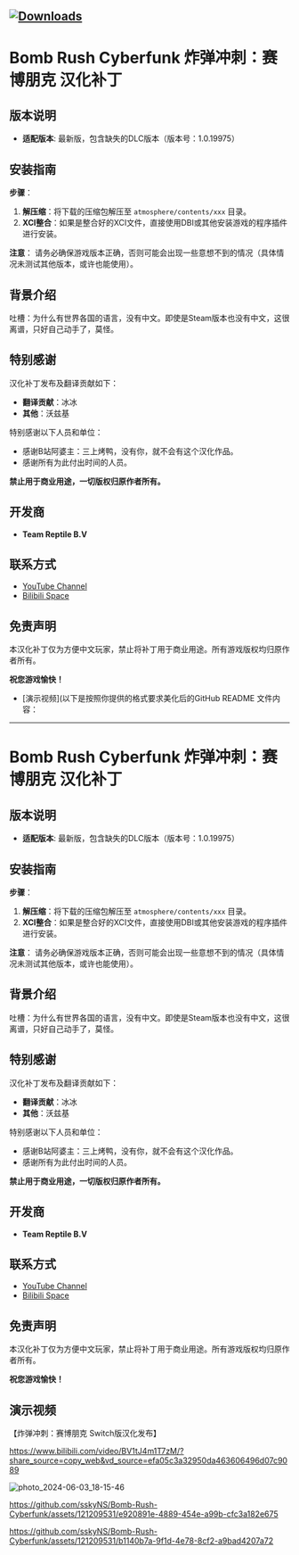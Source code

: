 [![Downloads](https://img.shields.io/github/downloads/sskyNS/Bomb-Rush-Cyberfunk/total?color=189c11)](https://github.com/sskyNS/Bomb-Rush-Cyberfunk/releases)
---

# Bomb Rush Cyberfunk 炸弹冲刺：赛博朋克 汉化补丁

## 版本说明
- **适配版本**: 最新版，包含缺失的DLC版本（版本号：1.0.19975）

## 安装指南

**步骤**：

1. **解压缩**：将下载的压缩包解压至 `atmosphere/contents/xxx` 目录。
2. **XCI整合**：如果是整合好的XCI文件，直接使用DBI或其他安装游戏的程序插件进行安装。

**注意**：
请务必确保游戏版本正确，否则可能会出现一些意想不到的情况（具体情况未测试其他版本，或许也能使用）。

## 背景介绍

吐槽：为什么有世界各国的语言，没有中文。即使是Steam版本也没有中文，这很离谱，只好自己动手了，莫怪。

## 特别感谢

汉化补丁发布及翻译贡献如下：
- **翻译贡献**：冰冰
- **其他**：沃兹基

特别感谢以下人员和单位：
- 感谢B站阿婆主：三上烤鸭，没有你，就不会有这个汉化作品。
- 感谢所有为此付出时间的人员。

**禁止用于商业用途，一切版权归原作者所有。**

## 开发商

- **Team Reptile B.V**

## 联系方式
- [YouTube Channel](https://youtube.com/@ssky-?si=lPttBaHAnWjSMgsB)
- [Bilibili Space](https://space.bilibili.com/679023184?spm_id_from=333.1007.0.0)

## 免责声明

本汉化补丁仅为方便中文玩家，禁止将补丁用于商业用途。所有游戏版权均归原作者所有。

**祝您游戏愉快！**

- [演示视频](以下是按照你提供的格式要求美化后的GitHub README 文件内容：

---

# Bomb Rush Cyberfunk 炸弹冲刺：赛博朋克 汉化补丁

## 版本说明
- **适配版本**: 最新版，包含缺失的DLC版本（版本号：1.0.19975）

## 安装指南

**步骤**：

1. **解压缩**：将下载的压缩包解压至 `atmosphere/contents/xxx` 目录。
2. **XCI整合**：如果是整合好的XCI文件，直接使用DBI或其他安装游戏的程序插件进行安装。

**注意**：
请务必确保游戏版本正确，否则可能会出现一些意想不到的情况（具体情况未测试其他版本，或许也能使用）。

## 背景介绍

吐槽：为什么有世界各国的语言，没有中文。即使是Steam版本也没有中文，这很离谱，只好自己动手了，莫怪。

## 特别感谢

汉化补丁发布及翻译贡献如下：
- **翻译贡献**：冰冰
- **其他**：沃兹基

特别感谢以下人员和单位：
- 感谢B站阿婆主：三上烤鸭，没有你，就不会有这个汉化作品。
- 感谢所有为此付出时间的人员。

**禁止用于商业用途，一切版权归原作者所有。**

## 开发商

- **Team Reptile B.V**

## 联系方式
- [YouTube Channel](https://youtube.com/@ssky-?si=lPttBaHAnWjSMgsB)
- [Bilibili Space](https://space.bilibili.com/679023184?spm_id_from=333.1007.0.0)

## 免责声明

本汉化补丁仅为方便中文玩家，禁止将补丁用于商业用途。所有游戏版权均归原作者所有。

**祝您游戏愉快！**

## 演示视频
【炸弹冲刺：赛博朋克 Switch版汉化发布】

https://www.bilibili.com/video/BV1tJ4m1T7zM/?share_source=copy_web&vd_source=efa05c3a32950da463606496d07c9089


![photo_2024-06-03_18-15-46](https://github.com/sskyNS/Bomb-Rush-Cyberfunk/assets/121209531/599f17e1-322a-4423-bbc6-a5569b866812)


https://github.com/sskyNS/Bomb-Rush-Cyberfunk/assets/121209531/e920891e-4889-454e-a99b-cfc3a182e675



https://github.com/sskyNS/Bomb-Rush-Cyberfunk/assets/121209531/b1140b7a-9f1d-4e78-8cf2-a9bad4207a72
